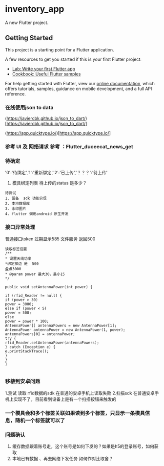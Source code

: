 # inventory_app

A new Flutter project.

## Getting Started

This project is a starting point for a Flutter application.

A few resources to get you started if this is your first Flutter project:

- [Lab: Write your first Flutter app](https://flutter.dev/docs/get-started/codelab)
- [Cookbook: Useful Flutter samples](https://flutter.dev/docs/cookbook)

For help getting started with Flutter, view our
[online documentation](https://flutter.dev/docs), which offers tutorials,
samples, guidance on mobile development, and a full API reference.

###  在线使用json to  data 
(https://javiercbk.github.io/json_to_dart/)[https://javiercbk.github.io/json_to_dart/]

(https://app.quicktype.io/)[https://app.quicktype.io/]

### 参考  UI  及 网络请求 参考  ：Flutter_duceecat_news_get

### 待确定
'0':'待绑定','1':'重新绑定','2':'已上传','？？？':'待上传'
1. 模具绑定列表    待上传的status 是多少？

```text
待调试
1. 设备  sdk 功能实现
2. 本地数据库
3. 水印图片
4. flutter 调用android 原生开发
```



### 接口异常处理
普通接口token 过期显示585
文件服务  返回500


```
读取标签设置
/**
* 设置天线功率
*绑定那边 是  500
盘点3000
* @param power 最大30，最小15
*/

public void setAntennaPower(int power) {

if (rfid_Reader != null) {
if (power > 30)
power = 3000;
else if (power < 5)
power = 500;
else
power = power * 100;
AntennaPower[] antennaPowers = new AntennaPower[1];
AntennaPower antennaPower = new AntennaPower(1, power);
antennaPowers[0] = antennaPower;
try {
rfid_Reader.setAntennaPower(antennaPowers);
} catch (Exception e) {
e.printStackTrace();
}
}
}


```


### 移植到安卓问题
1.测试 读取 rfid数据的sdk 在普通的安卓手机上读取失败
2.扫描sdk 在普通安卓手机上实现不了，目前看到设备上是有一个扫描按钮来触发的


### 一个模具会和多个标签关联如果读到多个标签，只显示一条模具信息，随机一个标签就可以了


### 问题确认
1. 缓存数据跟着账号走，这个账号是如何下发的？如果是h5的登录账号，如何获取
2. 本地已有数据  、再去网络下发任务 如何作对比取舍？


